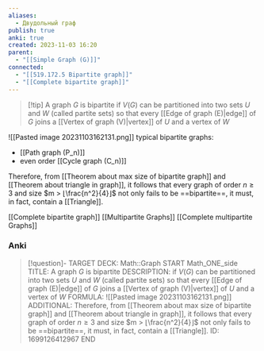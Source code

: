 ```yaml
---
aliases:
  - Двудольный граф
publish: true
anki: true
created: 2023-11-03 16:20
parent:
  - "[[Simple Graph (G)]]"
connected:
  - "[[519.172.5 Bipartite graph]]"
  - "[[Complete bipartite graph]]"
---
```


> [!tip] A graph $G$ is bipartite 
if $V(G)$ can be partitioned into two sets $U$ and $W$ (called partite sets) so that every  [[Edge of graph (E)|edge]] of $G$ joins a [[Vertex of graph (V)|vertex]]  of $U$ and a vertex of $W$

![[Pasted image 20231103162131.png]]
typical bipartite graphs:
- [[Path graph (P_n)]]
- even order [[Cycle graph (C_n)]]


Therefore, from [[Theorem about max size of bipartite graph]] and [[Theorem about triangle in graph]], it follows that every graph of order $n ≥ 3$ and size $m > ⌊\frac{n^2}{4}⌋$ not only fails to be ==bipartite==, it must, in fact, contain a [[Triangle]].

[[Complete bipartite graph]]
[[Multipartite Graphs]]
[[Complete multipartite Graphs]]


### Anki
> [!question]-
TARGET DECK: Math::Graph
START
Math_ONE_side
TITLE: A graph $G$ is bipartite 
DESCRIPTION: if $V(G)$ can be partitioned into two sets $U$ and $W$ (called partite sets) so that every  [[Edge of graph (E)|edge]] of $G$ joins a [[Vertex of graph (V)|vertex]]  of $U$ and a vertex of $W$
FORMULA: ![[Pasted image 20231103162131.png]]
ADDITIONAL: Therefore, from [[Theorem about max size of bipartite graph]] and [[Theorem about triangle in graph]], it follows that every graph of order $n ≥ 3$ and size $m > ⌊\frac{n^2}{4}⌋$ not only fails to be ==bipartite==, it must, in fact, contain a [[Triangle]].
ID: 1699126412967
END